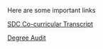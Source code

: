 Here are some important links

[SDC Co-curricular Transcript](https://www-cct.sws.iastate.edu/136/91402f)

[Degree Audit](https://www.registrar.iastate.edu/degree-audit)
